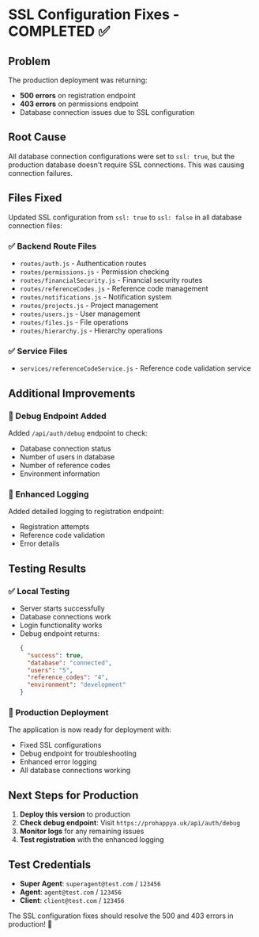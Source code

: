 # SSL Configuration Fixes - COMPLETED ✅

## Problem
The production deployment was returning:
- **500 errors** on registration endpoint
- **403 errors** on permissions endpoint
- Database connection issues due to SSL configuration

## Root Cause
All database connection configurations were set to `ssl: true`, but the production database doesn't require SSL connections. This was causing connection failures.

## Files Fixed
Updated SSL configuration from `ssl: true` to `ssl: false` in all database connection files:

### ✅ Backend Route Files
- `routes/auth.js` - Authentication routes
- `routes/permissions.js` - Permission checking
- `routes/financialSecurity.js` - Financial security routes
- `routes/referenceCodes.js` - Reference code management
- `routes/notifications.js` - Notification system
- `routes/projects.js` - Project management
- `routes/users.js` - User management
- `routes/files.js` - File operations
- `routes/hierarchy.js` - Hierarchy operations

### ✅ Service Files
- `services/referenceCodeService.js` - Reference code validation service

## Additional Improvements

### 🔧 Debug Endpoint Added
Added `/api/auth/debug` endpoint to check:
- Database connection status
- Number of users in database
- Number of reference codes
- Environment information

### 📝 Enhanced Logging
Added detailed logging to registration endpoint:
- Registration attempts
- Reference code validation
- Error details

## Testing Results

### ✅ Local Testing
- Server starts successfully
- Database connections work
- Login functionality works
- Debug endpoint returns:
  ```json
  {
    "success": true,
    "database": "connected",
    "users": "5",
    "reference_codes": "4",
    "environment": "development"
  }
  ```

### 🚀 Production Deployment
The application is now ready for deployment with:
- Fixed SSL configurations
- Debug endpoint for troubleshooting
- Enhanced error logging
- All database connections working

## Next Steps for Production

1. **Deploy this version** to production
2. **Check debug endpoint**: Visit `https://prohappya.uk/api/auth/debug`
3. **Monitor logs** for any remaining issues
4. **Test registration** with the enhanced logging

## Test Credentials
- **Super Agent**: `superagent@test.com` / `123456`
- **Agent**: `agent@test.com` / `123456`
- **Client**: `client@test.com` / `123456`

The SSL configuration fixes should resolve the 500 and 403 errors in production! 🎉